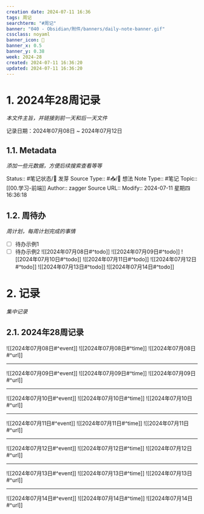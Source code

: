 ```yaml
---
creation date: 2024-07-11 16:36
tags: 周记
searchterm: "#周记"
banner: "040 - Obsidian/附件/banners/daily-note-banner.gif"
cssclass: noyaml
banner_icon: 💌
banner_x: 0.5
banner_y: 0.38
week: 2024-28
created: 2024-07-11 16:36:20
updated: 2024-07-11 16:36:20
---
```


# 1. 2024年28周记录

_本文件主旨，并链接到前一天和后一天文件_

记录日期：2024年07月08日 ~ 2024年07月12日

## 1.1. Metadata

_添加一些元数据，方便后续搜索查看等等_

Status:: #笔记状态/🌱 发芽
Source Type:: #📥/💭 想法 
Note Type:: #笔记
Topic:: [[00.学习-前端]]
Author:: zagger
Source URL::
Modify:: 2024-07-11 星期四 16:36:18

## 1.2. 周待办

_周计划，每周计划完成的事情_

- [ ] 待办示例1
- [ ] 待办示例2
![[2024年07月08日#^todo]] 
![[2024年07月09日#^todo]] 
![[2024年07月10日#^todo]] 
![[2024年07月11日#^todo]] 
![[2024年07月12日#^todo]] 
![[2024年07月13日#^todo]] 
![[2024年07月14日#^todo]] 

# 2. 记录

_集中记录_

## 2.1. 2024年28周记录
![[2024年07月08日#^event]] 
![[2024年07月08日#^time]] 
![[2024年07月08日#^url]] 

---

![[2024年07月09日#^event]] 
![[2024年07月09日#^time]] 
![[2024年07月09日#^url]] 

---

![[2024年07月10日#^event]] 
![[2024年07月10日#^time]] 
![[2024年07月10日#^url]] 

---

![[2024年07月11日#^event]] 
![[2024年07月11日#^time]] 
![[2024年07月11日#^url]] 

---

![[2024年07月12日#^event]] 
![[2024年07月12日#^time]] 
![[2024年07月12日#^url]] 

---

![[2024年07月13日#^event]] 
![[2024年07月13日#^time]] 
![[2024年07月13日#^url]] 

---

![[2024年07月14日#^event]] 
![[2024年07月14日#^time]] 
![[2024年07月14日#^url]] 

